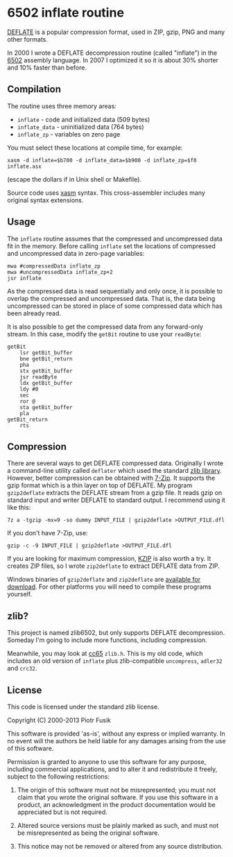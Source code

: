 6502 inflate routine
====================

[DEFLATE](http://en.wikipedia.org/wiki/DEFLATE) is a popular compression format,
used in ZIP, gzip, PNG and many other formats.

In 2000 I wrote a DEFLATE decompression routine (called "inflate")
in the [6502](http://en.wikipedia.org/wiki/6502) assembly language.
In 2007 I optimized it so it is about 30% shorter and 10% faster than before.

Compilation
-----------

The routine uses three memory areas:

* `inflate` - code and initialized data (509 bytes)
* `inflate_data` - uninitialized data (764 bytes)
* `inflate_zp` - variables on zero page

You must select these locations at compile time, for example:

    xasm -d inflate=$b700 -d inflate_data=$b900 -d inflate_zp=$f0 inflate.asx

(escape the dollars if in Unix shell or Makefile).

Source code uses [xasm](https://github.com/pfusik/xasm) syntax.
This cross-assembler includes many original syntax extensions.

Usage
-----

The `inflate` routine assumes that the compressed and uncompressed data fit
in the memory. Before calling `inflate` set the locations of compressed
and uncompressed data in zero-page variables:

    mwa #compressedData inflate_zp
    mwa #uncompressedData inflate_zp+2
    jsr inflate

As the compressed data is read sequentially and only once, it is possible
to overlap the compressed and uncompressed data. That is, the data being
uncompressed can be stored in place of some compressed data which has been
already read.

It is also possible to get the compressed data from any forward-only stream.
In this case, modify the `getBit` routine to use your `readByte`:

    getBit
        lsr getBit_buffer
        bne getBit_return
        pha
        stx getBit_buffer
        jsr readByte
        ldx getBit_buffer
        ldy #0
        sec
        ror @
        sta getBit_buffer
        pla
    getBit_return
        rts

Compression
-----------

There are several ways to get DEFLATE compressed data.
Originally I wrote a command-line utility called `deflater`
which used the standard [zlib library](http://www.zlib.net/).
However, better compression can be obtained with [7-Zip](http://7-zip.org/).
It supports the gzip format which is a thin layer on top of DEFLATE.
My program `gzip2deflate` extracts the DEFLATE stream from a gzip file.
It reads gzip on standard input and writer DEFLATE to standard output.
I recommend using it like this:

    7z a -tgzip -mx=9 -so dummy INPUT_FILE | gzip2deflate >OUTPUT_FILE.dfl

If you don't have 7-Zip, use:

    gzip -c -9 INPUT_FILE | gzip2deflate >OUTPUT_FILE.dfl

If you are looking for maximum compression, [KZIP](http://advsys.net/ken/utils.htm)
is also worth a try. It creates ZIP files, so I wrote `zip2deflate` to extract
DEFLATE data from ZIP.

Windows binaries of `gzip2deflate` and `zip2deflate` are
[available for download](http://pfusik.github.io/zlib6502/2deflate.zip).
For other platforms you will need to compile these programs yourself.

zlib?
-----

This project is named zlib6502, but only supports DEFLATE decompression.
Someday I'm going to include more functions, including compression.

Meanwhile, you may look at [cc65](https://github.com/oliverschmidt/cc65) `zlib.h`.
This is my old code, which includes an old version of `inflate`
plus zlib-compatible `uncompress`, `adler32` and `crc32`.

License
-------

This code is licensed under the standard zlib license.

Copyright (C) 2000-2013 Piotr Fusik

This software is provided 'as-is', without any express or implied
warranty.  In no event will the authors be held liable for any damages
arising from the use of this software.

Permission is granted to anyone to use this software for any purpose,
including commercial applications, and to alter it and redistribute it
freely, subject to the following restrictions:

1. The origin of this software must not be misrepresented; you must not
   claim that you wrote the original software. If you use this software
   in a product, an acknowledgment in the product documentation would be
   appreciated but is not required.

2. Altered source versions must be plainly marked as such, and must not be
   misrepresented as being the original software.

3. This notice may not be removed or altered from any source distribution.
